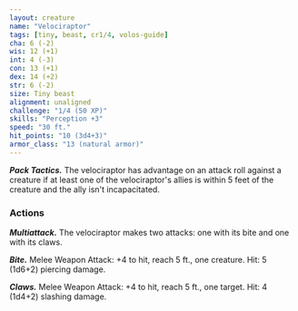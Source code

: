 ```yaml
---
layout: creature
name: "Velociraptor"
tags: [tiny, beast, cr1/4, volos-guide]
cha: 6 (-2)
wis: 12 (+1)
int: 4 (-3)
con: 13 (+1)
dex: 14 (+2)
str: 6 (-2)
size: Tiny beast
alignment: unaligned
challenge: "1/4 (50 XP)"
skills: "Perception +3"
speed: "30 ft."
hit_points: "10 (3d4+3)"
armor_class: "13 (natural armor)"
---
```


***Pack Tactics.*** The velociraptor has advantage on an attack roll against a creature if at least one of the velociraptor's allies is within 5 feet of the creature and the ally isn't incapacitated.

### Actions

***Multiattack.*** The velociraptor makes two attacks: one with its bite and one with its claws.

***Bite.*** Melee Weapon Attack: +4 to hit, reach 5 ft., one creature. Hit: 5 (1d6+2) piercing damage.

***Claws.*** Melee Weapon Attack: +4 to hit, reach 5 ft., one target. Hit: 4 (1d4+2) slashing damage.